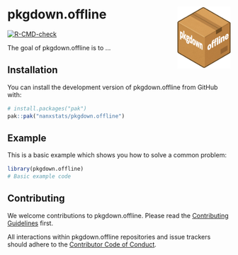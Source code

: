 # pkgdown.offline <img src="man/figures/logo.png" align="right" width="120" />

<!-- badges: start -->
[![R-CMD-check](https://github.com/nanxstats/pkgdown.offline/actions/workflows/R-CMD-check.yaml/badge.svg)](https://github.com/nanxstats/pkgdown.offline/actions/workflows/R-CMD-check.yaml)
<!-- badges: end -->

The goal of pkgdown.offline is to ...

## Installation

You can install the development version of pkgdown.offline from GitHub with:

``` r
# install.packages("pak")
pak::pak("nanxstats/pkgdown.offline")
```

## Example

This is a basic example which shows you how to solve a common problem:

``` r
library(pkgdown.offline)
# Basic example code
```

## Contributing

We welcome contributions to pkgdown.offline. Please read the
[Contributing Guidelines](https://nanx.me/pkgdown.offline/CONTRIBUTING.html) first.

All interactions within pkgdown.offline repositories and issue trackers
should adhere to the [Contributor Code of Conduct](https://nanx.me/pkgdown.offline/CODE_OF_CONDUCT.html).
